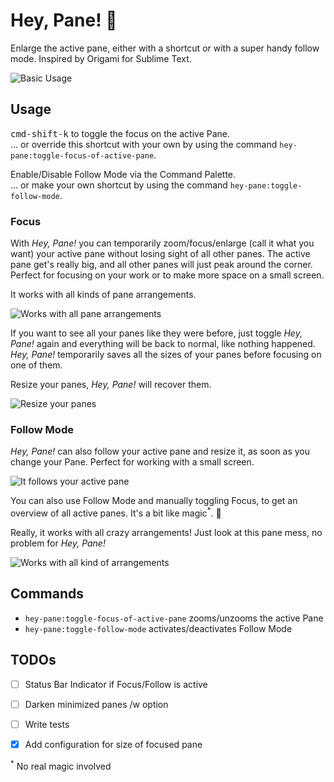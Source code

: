 
# Hey, Pane! 👋

Enlarge the active pane, either with a shortcut or with a super handy follow mode. Inspired by Origami for Sublime Text.

![Basic Usage](https://timomeh.github.io/hey-pane/zero.gif?raw=true)

## Usage

<kbd>cmd-shift-k</kbd> to toggle the focus on the active Pane.  
... or override this shortcut with your own by using the command `hey-pane:toggle-focus-of-active-pane`.

Enable/Disable Follow Mode via the Command Palette.  
... or make your own shortcut by using the command `hey-pane:toggle-follow-mode`.

### Focus

With _Hey, Pane!_ you can temporarily zoom/focus/enlarge (call it what you want) your active pane without losing sight of all other panes. The active pane get's really big, and all other panes will just peak around the corner. Perfect for focusing on your work or to make more space on a small screen.

It works with all kinds of pane arrangements.

![Works with all pane arrangements](https://timomeh.github.io/hey-pane/two.gif?raw=true)

If you want to see all your panes like they were before, just toggle _Hey, Pane!_ again and everything will be back to normal, like nothing happened. _Hey, Pane!_ temporarily saves all the sizes of your panes before focusing on one of them.

Resize your panes, _Hey, Pane!_ will recover them.

![Resize your panes](https://timomeh.github.io/hey-pane/one.gif?raw=true)

### Follow Mode

_Hey, Pane!_ can also follow your active pane and resize it, as soon as you change your Pane. Perfect for working with a small screen.

![It follows your active pane](https://timomeh.github.io/hey-pane/four.gif?raw=true)

You can also use Follow Mode and manually toggling Focus, to get an overview of all active panes. It's a bit like magic<sup>\*</sup>. 💫

Really, it works with all crazy arrangements! Just look at this pane mess, no problem for _Hey, Pane!_

![Works with all kind of arrangements](https://timomeh.github.io/hey-pane/five.gif?raw=true)



## Commands

- `hey-pane:toggle-focus-of-active-pane` zooms/unzooms the active Pane
- `hey-pane:toggle-follow-mode` activates/deactivates Follow Mode


## TODOs

- [ ] Status Bar Indicator if Focus/Follow is active
- [ ] Darken minimized panes /w option
- [ ] Write tests
- [x] Add configuration for size of focused pane


<sup>\*</sup> No real magic involved
